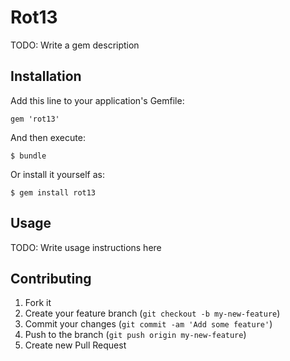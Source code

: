 # Rot13

TODO: Write a gem description

## Installation

Add this line to your application's Gemfile:

    gem 'rot13'

And then execute:

    $ bundle

Or install it yourself as:

    $ gem install rot13

## Usage

TODO: Write usage instructions here

## Contributing

1. Fork it
2. Create your feature branch (`git checkout -b my-new-feature`)
3. Commit your changes (`git commit -am 'Add some feature'`)
4. Push to the branch (`git push origin my-new-feature`)
5. Create new Pull Request
